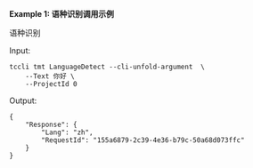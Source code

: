 **Example 1: 语种识别调用示例**

语种识别

Input: 

```
tccli tmt LanguageDetect --cli-unfold-argument  \
    --Text 你好 \
    --ProjectId 0
```

Output: 
```
{
    "Response": {
        "Lang": "zh",
        "RequestId": "155a6879-2c39-4e36-b79c-50a68d073ffc"
    }
}
```

